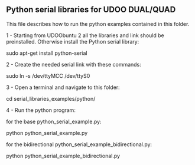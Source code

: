 Python serial libraries for UDOO DUAL/QUAD
------------

This file describes how to run the python examples contained in this folder.

1 - Starting from UDOObuntu 2 all the libraries and link should be preinstalled. Otherwise install the Python serial library:

  sudo apt-get install python-serial

2 - Create the needed serial link with these commands:

  sudo ln -s /dev/ttyMCC /dev/ttyS0

3 - Open a terminal and navigate to this folder:

  cd serial_libraries_examples/python/

4 - Run the python program:

for the base python_serial_example.py:

  python python_serial_example.py

for the bidirectional python_serial_example_bidirectional.py:

  python python_serial_example_bidirectional.py
